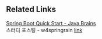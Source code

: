 ## Related Links
[Spring Boot Quick Start - Java Brains](https://javabrains.io/courses/spring_bootquickstart/ "Spring Boot Quick Start 강좌 Link")  
스터디 포스팅 - w4springrain [link](https://moregorenine.github.io/java/springboot-1/ "스터디 포스팅 Link")

